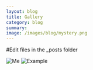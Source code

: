 ```yaml
---
layout: blog
title: Gallery
category: blog
summary:
image: /images/blog/mystery.png
---
```


#Edit files in the _posts folder

![Me]({{site.baseurl}}/images/blog/me.jpg) ![Example]({{site.baseurl}}/images/blog/mystery.jpg) 
